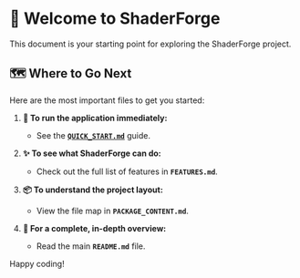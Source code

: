 # 👋 Welcome to ShaderForge

This document is your starting point for exploring the ShaderForge project.

## 🗺️ Where to Go Next

Here are the most important files to get you started:

1. **🚀 To run the application immediately:**
    - See the [**`QUICK_START.md`**](./QUICK_START.md) guide.

2. **✨ To see what ShaderForge can do:**
    - Check out the full list of features in **`FEATURES.md`**.

3. **📦 To understand the project layout:**
    - View the file map in **`PACKAGE_CONTENT.md`**.

4. **📖 For a complete, in-depth overview:**
    - Read the main **`README.md`** file.

Happy coding!
